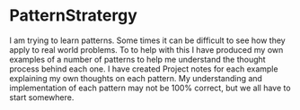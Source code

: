 # PatternStratergy
I am trying to learn patterns. Some times it can be difficult to see how they apply to real world problems.
To to help with this I have produced my own examples of a number of patterns to help me understand the thought process behind each one. 
I have created Project notes for each example explaining my own thoughts on each pattern.
My understanding and implementation of each pattern may not be 100% correct, but we all have to start somewhere.

